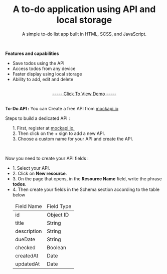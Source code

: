 <h1 align="center">A to-do application using API and local storage</h1>
<p align="center">A simple to-do list app built in HTML, SCSS, and JavaScript.</p>

</br>

<strong>Features and capabilities</strong>

<div>
    <ul>
        <li>Save todos using the API</li>
        <li>Access todos from any device</li>
        <li>Faster display using local storage</li>
        <li>Ability to add, edit and delete</li>
    </ul>
</div>

<h2></h2>

<p align="center"><a href="https://mre-dev.github.io/Todo/">----- Click To View Demo -----</a></p>

<h2></h2>

<p>
<strong>To-Do API : </strong>You can Create a free API from <a href="https://mockapi.io/">mockapi.io</a></p>

<div>
    <p>Steps to build a dedicated API :</p>
    <ul>
        <li style="list-style: none;">1. First, register at <a href="https://mockapi.io/">mockapi.io.</a></li>
        <li style="list-style: none;">2. Then click on the + sign to add a new API.</li>
        <li style="list-style: none;">3. Choose a custom name for your API and create the API.</li>
    </ul>
    </br>
    <p>Now you need to create your API fields :</p>
    <ul>
        <li>1. Select your API.</a></li>
        <li>2. Click on <strong>New resource</strong>.</li>
        <li>3. On the page that opens, in the <b>Resource Name</b> field, write the phrase <b>todos</b>.</li>
        <li>4. Then create your fields in the Schema section according to the table below</li>
        <table>
            <thead>
                <tr>
                    <td>Field Name</td>
                    <td>Field Type</td>
                </tr>
            </thead>
            <tbody>
                <tr>
                    <td>id</td>
                    <td>Object ID</td>
                </tr>
                <tr>
                    <td>title</td>
                    <td>String</td>
                </tr>
                <tr>
                    <td>description</td>
                    <td>String</td>
                </tr>
                <tr>
                    <td>dueDate</td>
                    <td>String</td>
                </tr>
                <tr>
                    <td>checked</td>
                    <td>Boolean</td>
                </tr>
                <tr>
                    <td>createdAt</td>
                    <td>Date</td>
                </tr>
                <tr>
                    <td>updatedAt</td>
                    <td>Date</td>
                </tr>
            </tbody>
        </table>
    </ul>
</div>